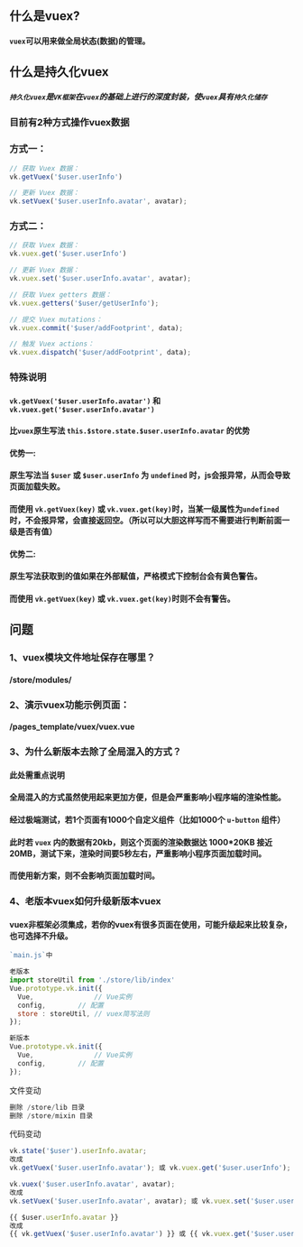 ## 什么是vuex?
#### `vuex`可以用来做全局状态(数据)的管理。
## 什么是持久化vuex
##### `持久化vuex`是`VK框架`在`vuex`的基础上进行的深度封装，使`vuex`具有`持久化储存`

### 目前有2种方式操作vuex数据
### 方式一：
```js
// 获取 Vuex 数据： 
vk.getVuex('$user.userInfo')

// 更新 Vuex 数据：
vk.setVuex('$user.userInfo.avatar', avatar);
```

### 方式二：
```js
// 获取 Vuex 数据： 
vk.vuex.get('$user.userInfo')

// 更新 Vuex 数据：
vk.vuex.set('$user.userInfo.avatar', avatar);

// 获取 Vuex getters 数据：
vk.vuex.getters('$user/getUserInfo');

// 提交 Vuex mutations：
vk.vuex.commit('$user/addFootprint', data);

// 触发 Vuex actions：
vk.vuex.dispatch('$user/addFootprint', data);
```

### 特殊说明

#### `vk.getVuex('$user.userInfo.avatar')` 和 `vk.vuex.get('$user.userInfo.avatar')`
#### 比`vuex`原生写法 `this.$store.state.$user.userInfo.avatar` 的优势
#### 优势一:
#### 原生写法当 `$user` 或 `$user.userInfo` 为 `undefined` 时，js会报异常，从而会导致页面加载失败。
#### 而使用 `vk.getVuex(key)` 或 `vk.vuex.get(key)`时，当某一级属性为`undefined`时，不会报异常，会直接返回空。（所以可以大胆这样写而不需要进行判断前面一级是否有值）
#### 优势二:
#### 原生写法获取到的值如果在外部赋值，严格模式下控制台会有黄色警告。
#### 而使用 `vk.getVuex(key)` 或 `vk.vuex.get(key)`时则不会有警告。


## 问题
### 1、vuex模块文件地址保存在哪里？
#### /store/modules/

### 2、演示vuex功能示例页面：
#### /pages_template/vuex/vuex.vue

### 3、为什么新版本去除了全局混入的方式？
#### 此处需重点说明

#### 全局混入的方式虽然使用起来更加方便，但是会严重影响小程序端的渲染性能。
#### 经过极端测试，若1个页面有1000个自定义组件（比如1000个 `u-button` 组件）
#### 此时若 `vuex` 内的数据有20kb，则这个页面的渲染数据达 1000*20KB 接近 20MB，测试下来，渲染时间要5秒左右，严重影响小程序页面加载时间。
#### 而使用新方案，则不会影响页面加载时间。

### 4、老版本vuex如何升级新版本vuex
#### vuex非框架必须集成，若你的vuex有很多页面在使用，可能升级起来比较复杂，也可选择不升级。
```js
`main.js`中

老版本
import storeUtil from './store/lib/index'
Vue.prototype.vk.init({
  Vue,               // Vue实例
  config,	     // 配置
  store : storeUtil, // vuex简写法则
});

新版本
Vue.prototype.vk.init({
  Vue,               // Vue实例
  config,	     // 配置
});

```
文件变动
```js
删除 /store/lib 目录
删除 /store/mixin 目录
```
代码变动
```js
vk.state('$user').userInfo.avatar; 
改成 
vk.getVuex('$user.userInfo.avatar'); 或 vk.vuex.get('$user.userInfo');

vk.vuex('$user.userInfo.avatar', avatar);
改成 
vk.setVuex('$user.userInfo.avatar', avatar); 或 vk.vuex.set('$user.userInfo.avatar', avatar);

{{ $user.userInfo.avatar }}
改成
{{ vk.getVuex('$user.userInfo.avatar') }} 或 {{ vk.vuex.get('$user.userInfo.avatar') }}

```


